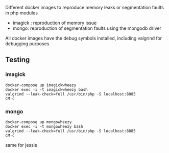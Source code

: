 Different docker images to reproduce memory leaks or segmentation faults in php modules

+ imagick : reproduction of memory issue
+ mongo: reproduction of segmentation faults using the mongodb driver

All docker images have the debug symbols installed, including valgrind for debugging purposes

## Testing
### imagick
```
docker-compose up imagickwheezy
docker exec -i -t imagickwheezy bash
valgrind --leak-check=full /usr/bin/php -S localhost:8085
CM-c
```

### mongo
```
docker-compose up mongowheezy
docker exec -i -t mongowheezy bash
valgrind --leak-check=full /usr/bin/php -S localhost:8085
CM-c
```

same for jessie
